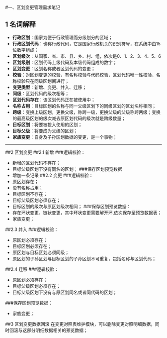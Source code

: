 #一、区划变更管理需求笔记
## 1 名词解释
* **行政区划**：国家为便于行政管理而分级划分的区域；
* **行政区划代码**：也称行政代码，它是国家行政机关的识别符号，在系统中由15位数字组成；
* **区划级次**：从国家、省、市、县、乡、村、组，依次是0、1、2、3、4、5、6
* **区划级别**：区划代码上级代码及本级代码组成的数字；
* **区划变更**：区划名称或者区划代码的变更；
* **校验**：对区划变更的校验，有名称校验与代码校验，区划代码唯一性校验，名称校验只在同级区划间进行；
* **变更类型**：新增、变更、并入、迁移；
* **同级**：区划代码的级次相等；
* **区划代码存在**：该区划代码正在被使用中；
* **名称占用**：目标区划的名称与同一父级区划下的同级区划的区划名称相同；
* **跨级**：变换上级区划，更换父级，称跨一级，更换父级的父级称跨两级；变换的最高级区划的级次减去原区划代码的级次就是跨级数量；
* **目标区划**：将要被投入使用的区划；
* **目标父级**：将要成为父级的区划；
* **家族变更**：自身及子孙区划数据的变更，是一个事物；


****
##2 区划变更
##2.1 新增
###逻辑校验：
- 新增的区划代码不存在；
- 目标父级区划下没有同名的区划；
###保存区划预览数据
- 增加一条记录
##2.2 变更 
###逻辑校验：
- 原区划存在；
- 没有名称占用；
- 目标区划不存在； 
- 目标父级区划必须存在；
- 目标区划的级次与原区划级次相同；
###保存区划预览数据：
- 存在环状变更、链状变更，其中环状变更需要解开环,依次保存至预览数据表；
- 家族变更；

##2.3 并入
###逻辑校验：
- 原区划必须存在；
- 目标区划必须存在；
- 原区划与目标区划必须同级；
- 原区划的子孙区划与目标区划的子孙区划不可重复，包括名称与区划代码；

##2.4 迁移 
###逻辑校验：
- 原区划必须存在；
- 目标父级区划必须存在；
- 目标父级区划下没有与原区划同名或者同代码的区划；

###保存区划预览数据：
- 家族变更；

##3 区划变更数据回滚
在变更对照表维护模块，可以删除变更对照明细数据，同时回滚与这部分明细数据相关的预览数据；